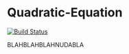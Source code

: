 # Quadratic-Equation
 [![Build Status](https://travis-ci.org/Nerevrin/Quadratic-Equation.svg?branch=master)](https://travis-ci.org/Nerevrin/Quadratic-Equation)

BLAHBLAHBLAHNUDABLA

